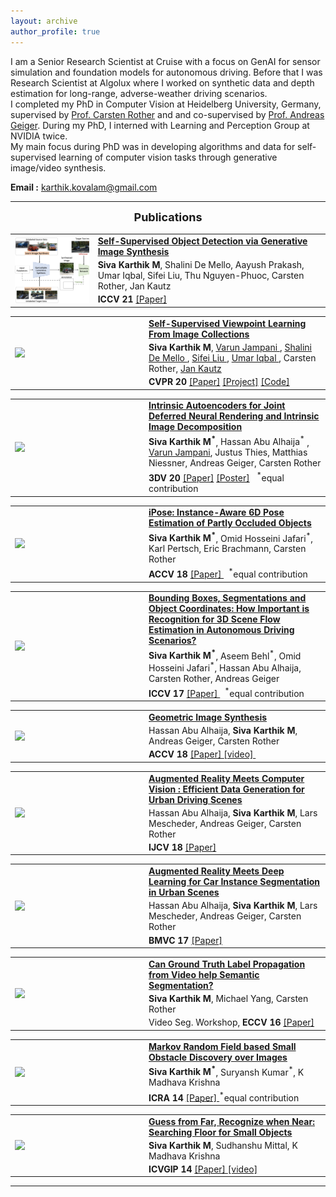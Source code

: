 ```yaml
---
layout: archive
author_profile: true
---
```


I am a Senior Research Scientist at Cruise with a focus on GenAI for sensor simulation and foundation models for autonomous driving. Before that I was Research Scientist at Algolux where I worked on synthetic data and depth estimation for long-range, adverse-weather driving scenarios. <br/>
I completed my PhD in Computer Vision at Heidelberg University, Germany, supervised by [Prof. Carsten Rother](https://hci.iwr.uni-heidelberg.de/vislearn/people/carsten-rother/) and and co-supervised by [Prof. Andreas Geiger](https://avg.is.tuebingen.mpg.de/person/ageiger). During my PhD, I interned with Learning and Perception Group at NVIDIA twice. 
<br/>
My main focus during PhD was in developing algorithms and data for self-supervised learning of computer vision tasks through generative image/video synthesis.<br/>

**Email :** karthik.kovalam@gmail.com

<hr/>
<font size="4">
<div align="center"><b>Publications</b></div>
</font>

<!-- <h1 style="font-size:1.15em"> -->
<p style="font-size:1.2em">
<table>
  <tr>
    <td width="25%">  <a href="/images/ssod_teaser.png"><img src="/images/ssod_teaser.png" align="left" width="200"/></a>  </td>
    <td width="70%">  <a href="https://arxiv.org/abs/2110.09848"> 
    <strong>Self-Supervised Object Detection via Generative Image Synthesis</strong> </a>
    <div style="line-height:30%;"><br></div>
    <strong>Siva Karthik M</strong>,  Shalini De Mello, Aayush Prakash, Umar Iqbal, Sifei Liu, Thu Nguyen-Phuoc, Carsten Rother, Jan Kautz
    <div style="line-height:30%;"><br></div>      
    <strong> ICCV 21 </strong> <a href="https://arxiv.org/pdf/2110.09848"> [Paper]</a> &nbsp;  
    </td> 
  </tr>
</table>

<table>
  <tr>
    <td width="25%">  <a href="/images/ssv_full.gif"><img src="/images/ssv_small.gif" align="left" width="200"/></a>  </td>
    <td width="70%">    <a href="/docs/ssv_cvpr20.pdf"> 
    <strong>Self-Supervised Viewpoint Learning From Image Collections</strong> </a>
    <div style="line-height:30%;"><br></div>      
    <strong>Siva Karthik M</strong>, <a href="https://varunjampani.github.io/"> Varun Jampani </a>, <a href="https://research.nvidia.com/person/shalini-gupta"> Shalini De Mello </a>, <a href="https://www.sifeiliu.net/"> Sifei Liu </a>, <a href="http://www.umariqbal.info/"> Umar Iqbal </a>, Carsten Rother, <a href="http://jankautz.com/"> Jan Kautz </a>
    <div style="line-height:30%;"><br></div>      
    <strong> CVPR 20 </strong> <a href="/docs/ssv_cvpr20.pdf"> [Paper]</a> <a href="https://research.nvidia.com/publication/2020-03_Self-Supervised-Viewpoint-Learning"> [Project]</a> <a href="https://github.com/NVlabs/SSV"> [Code]</a> &nbsp;  
    </td> 
  </tr>
</table>

<table>
  <tr>
    <td width="25%">  <a href="/images/intrinsic_3dv_20_1.gif"><img src="/images/intrinsic_3dv_20_1.gif" align="left" width="200"/></a>  </td>
    <td width="70%">    <a href="/docs/intrinsic_3dv_20.pdf"> 
    <strong>Intrinsic Autoencoders for Joint Deferred Neural Rendering and Intrinsic Image Decomposition</strong> </a>
    <div style="line-height:30%;"><br></div>      
    <strong>Siva Karthik M<sup>*</sup></strong>, <a>Hassan Abu Alhaija<sup>*</sup> </a>, <a href="https://varunjampani.github.io/">Varun Jampani</a>, <a>Justus Thies</a>, <a>Matthias Niessner</a>, <a>Andreas Geiger</a>, <a>Carsten Rother</a>
    <div style="line-height:30%;"><br></div>      
    <strong> 3DV 20 </strong> <a href="/docs/intrinsic_3dv_20.pdf"> [Paper]</a> <a href="/docs/intrinsic_3dv_20_p.pdf"> [Poster]</a> &nbsp; <sup>*</sup>equal contribution 
    </td> 
  </tr>
</table>
<table>
  <tr>
    <td width="25%">    <img src="/images/ipose.png" align="left" width="200"/>    </td>
    <td width="70%">    <a href="/docs/ipose.pdf"> 
    <strong> iPose: Instance-Aware 6D Pose Estimation of Partly Occluded Objects </strong> </a>
    <div style="line-height:30%;"><br></div>      
    <strong>Siva Karthik M<sup>*</sup></strong>, Omid Hosseini Jafari<sup>*</sup>, Karl Pertsch, Eric Brachmann, Carsten Rother
    <div style="line-height:30%;"><br></div>      
    <strong> ACCV 18 </strong> <a href="/docs/ipose.pdf"> [Paper] </a> &nbsp; <sup>*</sup>equal contribution 
    </td> 
  </tr>
</table>
<table>
  <tr>
    <td width="25%">    <img src="/images/iccv.png" align="left" width="200"/>    </td>
    <td width="70%">    <a href="/docs/iccv17.pdf"> 
    <strong>Bounding Boxes, Segmentations and Object Coordinates: How Important is Recognition for 3D Scene Flow Estimation in Autonomous Driving Scenarios?</strong> </a>
    <div style="line-height:30%;"><br></div>      
    <strong>Siva Karthik M<sup>*</sup></strong>, Aseem Behl<sup>*</sup>, Omid Hosseini Jafari<sup>*</sup>, Hassan Abu Alhaija, Carsten Rother, Andreas Geiger
    <div style="line-height:30%;"><br></div>      
    <strong> ICCV 17 </strong> <a href="/docs/iccv17.pdf"> [Paper] </a> &nbsp; <sup>*</sup>equal contribution    
    </td> 
  </tr>
</table>
<table>
  <tr>
    <td width="25%">    <img src="/images/gis.png" align="left" width="200"/>    </td>
    <td width="70%">    <a href="/docs/gis.pdf"> 
    <strong> Geometric Image Synthesis </strong> </a>
    <div style="line-height:30%;"><br></div>      
    Hassan Abu Alhaija, <strong>Siva Karthik M</strong>, Andreas Geiger, Carsten Rother
    <div style="line-height:30%;"><br></div>      
    <strong> ACCV 18 </strong> <a href="/docs/gis.pdf"> [Paper] </a> <a href="https://drive.google.com/file/d/1A1GkR2xCdUb1ORHh7bEqxr8fRH0kM7Am/view"> [video] </a> &nbsp;
    </td> 
  </tr>
</table>
  
<table>
  <tr>
    <td width="25%">    <img src="/images/ijcv.png" align="left" width="200"/>    </td>
    <td width="70%">    <a href="/docs/AbuAlhaija2018_Article_AugmentedRealityMeetsComputerV.pdf"> 
    <strong> Augmented Reality Meets Computer Vision : Efficient Data Generation for Urban Driving Scenes</strong> </a>
    <div style="line-height:30%;"><br></div>      
    Hassan Abu Alhaija, <strong>Siva Karthik M</strong>, Lars Mescheder, Andreas Geiger, Carsten Rother
    <div style="line-height:30%;"><br></div>      
    <strong> IJCV 18 </strong> <a href="/docs/AbuAlhaija2018_Article_AugmentedRealityMeetsComputerV.pdf"> [Paper] </a>    
    </td> 
  </tr>
</table>
<table>
  <tr>
    <td width="25%">    <img src="/images/ijcv.png" align="left" width="200"/>    </td>
    <td width="70%">    <a href="/docs/Alhaija2017BMVC.pdf"> 
    <strong> Augmented Reality Meets Deep Learning for Car Instance Segmentation in Urban Scenes </strong> </a>
    <div style="line-height:30%;"><br></div>      
    Hassan Abu Alhaija, <strong>Siva Karthik M</strong>, Lars Mescheder, Andreas Geiger, Carsten Rother
    <div style="line-height:30%;"><br></div>      
    <strong> BMVC 17 </strong> <a href="/docs/Alhaija2017BMVC.pdf"> [Paper] </a>    
    </td> 
  </tr>
</table>
<table>
  <tr>
    <td width="25%">    <img src="/images/eccvw.png" align="left" width="200"/>    </td>
    <td width="70%">    <a href="/docs/siva_et_al_eccvw_2016.pdf"> 
    <strong> Can Ground Truth Label Propagation from Video help Semantic Segmentation? </strong> </a>
    <div style="line-height:30%;"><br></div>      
    <strong>Siva Karthik M</strong>, Michael Yang, Carsten Rother
    <div style="line-height:30%;"><br></div>      
    Video Seg. Workshop,<strong> ECCV 16 </strong> <a href="/docs/siva_et_al_eccvw_2016.pdf"> [Paper] </a>    
    </td> 
  </tr>
</table>
<table>
  <tr>
    <td width="25%">    <img src="/images/icra14.png" align="left" width="200"/>    </td>
    <td width="70%">    <a href="/docs/Suryansh_etal_ICRA_14.pdf"> 
    <strong> Markov Random Field based Small Obstacle Discovery over Images </strong> </a>
    <div style="line-height:30%;"><br></div>      
    <strong>Siva Karthik M<sup>*</sup></strong>, Suryansh Kumar<sup>*</sup>, K Madhava Krishna
    <div style="line-height:30%;"><br></div>      
    <strong> ICRA 14 </strong> <a href="/docs/Suryansh_etal_ICRA_14.pdf"> [Paper] </a> <sup>*</sup>equal contribution   
    </td> 
  </tr>
</table>
<table>
  <tr>
    <td width="25%">    <img src="/images/icvgip.png" align="left" width="200"/>    </td>
    <td width="70%">    <a href="/docs//Siva_etal_ICVGIP_14.pdf"> 
    <strong> Guess from Far, Recognize when Near: Searching Floor for Small Objects </strong> </a>
    <div style="line-height:30%;"><br></div>      
    <strong>Siva Karthik M</strong>, Sudhanshu Mittal, K Madhava Krishna
    <div style="line-height:30%;"><br></div>      
    <strong> ICVGIP 14 </strong> <a href="/docs//Siva_etal_ICVGIP_14.pdf"> [Paper] </a>  <a href="https://www.youtube.com/watch?v=4ZpH4LM7EO0"> [video] </a>   
    </td> 
  </tr>
</table>
<hr>

<!-- </h1> -->
</p>

<script>
  (function(i,s,o,g,r,a,m){i['GoogleAnalyticsObject']=r;i[r]=i[r]||function(){
  (i[r].q=i[r].q||[]).push(arguments)},i[r].l=1*new Date();a=s.createElement(o),
  m=s.getElementsByTagName(o)[0];a.async=1;a.src=g;m.parentNode.insertBefore(a,m)
  })(window,document,'script','//www.google-analytics.com/analytics.js','ga');
  ga('create', 'UA-59912294-1', 'auto');
  ga('send', 'pageview');
</script>
